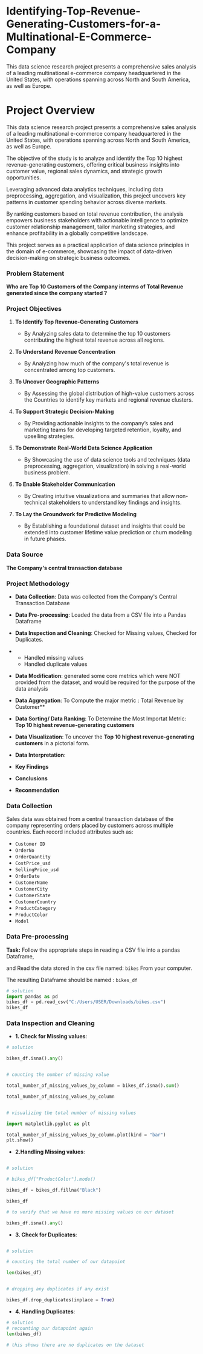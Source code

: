 # Identifying-Top-Revenue-Generating-Customers-for-a-Multinational-E-Commerce-Company
This data science research project presents a comprehensive sales analysis of a leading multinational e-commerce company headquartered in the United States, with operations spanning across North and South America, as well as Europe.

# Project Overview
This data science research project presents a comprehensive sales analysis of a leading multinational e-commerce company headquartered in the United States, with operations spanning across North and South America, as well as Europe.

The objective of the study is to analyze and identify the Top 10 highest revenue-generating customers, offering critical business insights into customer value, regional sales dynamics, and strategic growth opportunities.

Leveraging advanced data analytics techniques, including data preprocessing, aggregation, and visualization, this project uncovers key patterns in customer spending behavior across diverse markets.

By ranking customers based on total revenue contribution, the analysis empowers business stakeholders with actionable intelligence to optimize customer relationship management, tailor marketing strategies, and enhance profitability in a globally competitive landscape.

This project serves as a practical application of data science principles in the domain of e-commerce, showcasing the impact of data-driven decision-making on strategic business outcomes.

### Problem Statement
**Who are Top 10 Customers of the Company interms of Total Revenue generated since the company started ?**

### Project Objectives 

1. **To Identify Top Revenue-Generating Customers**

   * By Analyzing sales data to determine the top 10 customers contributing the highest total revenue across all regions.


2. **To Understand Revenue Concentration**

   * By Analyzing how much of the company's total revenue is concentrated among top customers.


3. **To Uncover Geographic Patterns**

   * By Assessing the global distribution of high-value customers across the Countries to identify key markets and regional revenue   clusters.


4. **To Support Strategic Decision-Making**

   * By Providing actionable insights to the company’s sales and marketing teams for developing targeted retention, loyalty, and upselling strategies.



5. **To Demonstrate Real-World Data Science Application**

   * By Showcasing the use of data science tools and techniques (data preprocessing, aggregation, visualization) in solving a real-world business problem.


6. **To Enable Stakeholder Communication**

   * By Creating intuitive visualizations and summaries that allow non-technical stakeholders to understand key findings and insights.


7. **To Lay the Groundwork for Predictive Modeling**

   * By Establishing a foundational dataset and insights that could be extended into customer lifetime value prediction or churn modeling in future phases.

### Data Source
**The Company's central transaction database**

### Project Methodology
- **Data Collection**: Data was collected from the Company's Central Transaction Database

- **Data Pre-processing**: Loaded the data from a CSV file into a Pandas Dataframe

- **Data Inspection and Cleaning**: Checked for Missing values, Checked for Duplicates.

- - Handled missing values
  - Handled duplicate values

- **Data Modification**: generated some  core metrics which were NOT provided from the dataset, and would be required for the purpose of the data   analysis

- **Data Aggregation**: To Compute the major metric : Total Revenue by Customer**

- **Data Sorting/ Data Ranking**: To Determine the Most Importat Metric:  **Top 10 highest revenue-generating customers**

- **Data Visualization**: To uncover the **Top 10 highest revenue-generating customers** in a pictorial form.

- **Data Interpretation**:

- **Key Findings**

- **Conclusions**

- **Reconmendation**

### Data Collection
Sales data was obtained from a central transaction database of the company representing orders placed by customers across multiple countries. Each record included attributes such as:

* `Customer ID`
* `OrderNo`
* `OrderQuantity`
* `CostPrice_usd`
* `SellingPrice_usd`
* `OrderDate`
* `CustomerName`
* `CustomerCity`
* `CustomerState`
* `CustomerCountry`
* `ProductCategory`
* `ProductColor`
* `Model`

### Data Pre-processing
__Task:__ Follow the appropriate steps in reading a CSV file into a pandas Dataframe, 


and  Read the data stored  in the csv file named:  `bikes` From your computer.


The resulting Dataframe should be named : `bikes_df`

```python
# solution
import pandas as pd
bikes_df = pd.read_csv("C:/Users/USER/Downloads/bikes.csv")
bikes_df

```
### Data Inspection and Cleaning
- **1. Check for Missing values**:

```python
# solution 

bikes_df.isna().any()
```

```python

# counting the number of missing value

total_number_of_missing_values_by_column = bikes_df.isna().sum()

total_number_of_missing_values_by_column

```

```python

# visualizing the total number of missing values

import matplotlib.pyplot as plt

total_number_of_missing_values_by_column.plot(kind = "bar")
plt.show()
```
- **2.Handling Missing values**:
```python

# solution 

# bikes_df["ProductColor"].mode()

bikes_df = bikes_df.fillna("Black")

bikes_df
```
```python
# to verify that we have no more missing values on our dataset

bikes_df.isna().any()
```
- **3. Check for  Duplicates**:

```python

# solution

# counting the total number of our datapoint

len(bikes_df)
```

```python

# dropping any duplicates if any exist

bikes_df.drop_duplicates(inplace = True)
```
- **4. Handling Duplicates**:

```python
# solution
# recounting our datapoint again
len(bikes_df)

# this shows there are no duplicates on the dataset
```
